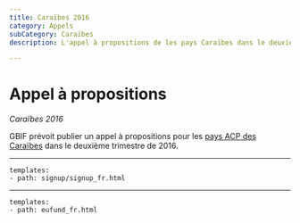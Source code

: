 ```yaml
---
title: Caraïbes 2016
category: Appels
subCategory: Caraïbes
description: L'appel à propositions de les pays Caraïbes dans le deuxième trimestre de 2016.

---
```

# Appel à propositions

_Caraïbes 2016_

GBIF prévoit publier un appel à propositions pour les [pays ACP des Caraïbes](https://ec.europa.eu/europeaid/regions/african-caribbean-and-pacific-acp-region_en) dans le deuxième trimestre de 2016.

-----------------

```styledYaml
templates:
- path: signup/signup_fr.html
```

------

```styledYaml
templates:
- path: eufund_fr.html
```